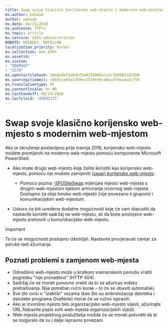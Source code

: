 ```yaml
---
title: Swap svoje klasično korijensko web-mjesto s modernim web-mjestom
ms.author: pebaum
author: pebaum
ms.date: 04/21/2020
ms.audience: ITPro
ms.topic: article
ms.service: o365-administration
ROBOTS: NOINDEX, NOFOLLOW
localization_priority: Normal
ms.collection: Adm_O365
ms.assetid: ''
ms.custom:
- "9000687"
- "2579"
ms.openlocfilehash: 10e8e4bf5e0def9a8256066e1a3c39b9923d31b0
ms.sourcegitcommit: c6692ce0fa1358ec3529e59ca0ecdfdea4cdc759
ms.translationtype: MT
ms.contentlocale: hr-HR
ms.lasthandoff: 09/14/2020
ms.locfileid: "47691171"
---
```

# <a name="swap-your-classic-root-site-with-a-modern-site"></a>Swap svoje klasično korijensko web-mjesto s modernim web-mjestom

Ako je okruženje postavljeno prije travnja 2019, korijensko web-mjesto možete promijeniti na moderno web-mjesto pomoću komponente Microsoft PowerShell:

- Ako imate drugo web-mjesto koje želite koristiti kao korijensko web-mjesto, pomoću nje možete zamijeniti [(swap) korijensko web-mjesto](https://docs.microsoft.com/sharepoint/modern-root-site) . 
    - Pomoću poziva [-SPOSiteSwap](https://docs.microsoft.com/powershell/module/sharepoint-online/invoke-spositeswap?view=sharepoint-ps) mijenjate mjesto web-mjesta s drugim web-mjestom tijekom arhiviranja izvornog web-mjesta. Dostupno za obje timsko web-mjesto (nije povezano s grupom) i komunikacijskim web-mjestom. 

- Uskoro će biti uvedene dodatne mogućnosti koje će vam dopustiti da nastavite koristiti sadržaj na web-mjestu, ali da biste postojeće web-mjesto pretvorili u komunikacijsko web-mjesto. 
>[!Important]
>Te će se mogućnosti postupno izkotrljali. Nastavite provjeravati centar za poruke radi ažuriranja. 

## <a name="known-issues-with-swapping-sites"></a>Poznati problemi s zamjenom web-mjesta

- Odredišno web-mjesto može u kratkom vremenskom periodu vratiti pogrešku "nije pronađeno" (HTTP 404).
- Sadržaj će se morati ponovno vratiti da bi se ažurirao indeks pretraživanja. Nije potreban ručni korak – to će se obaviti automatski.
- Sve što ovisi o "statički" vezama (kao što su sinkronizacija datoteka i datoteke programa OneNote) morat će se ručno ispraviti.
- Ako je izvorišno mjesto bilo organizacijsko web-mjesto vijesti, ažurirajte URL.Nabavite popis svih web-mjesta organizacijskih vijesti.
- Web-mjesta projektnog poslužitelja možda će se morati potvrditi da bi se osiguralo da su i dalje ispravno povezani.
